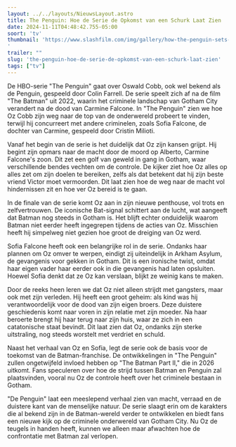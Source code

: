 ```yaml
---
layout: ../../layouts/NieuwsLayout.astro
title: The Penguin: Hoe de Serie de Opkomst van een Schurk Laat Zien
date: 2024-11-11T04:48:42.755-05:00
soort: 'tv'
thumbnail: 'https://www.slashfilm.com/img/gallery/how-the-penguin-sets-up-the-batman-part-ii/l-intro-1730208590.jpg
'
trailer: ""
slug: 'the-penguin-hoe-de-serie-de-opkomst-van-een-schurk-laat-zien'
tags: ["tv"]
---
```


De HBO-serie "The Penguin" gaat over Oswald Cobb, ook wel bekend als de Penguin,
gespeeld door Colin Farrell. De serie speelt zich af na de film "The Batman" uit
2022, waarin het criminele landschap van Gotham City verandert na de dood van
Carmine Falcone. In "The Penguin" zien we hoe Oz Cobb zijn weg naar de top van
de onderwereld probeert te vinden, terwijl hij concurreert met andere
criminelen, zoals Sofia Falcone, de dochter van Carmine, gespeeld door Cristin
Milioti.

Vanaf het begin van de serie is het duidelijk dat Oz zijn kansen grijpt. Hij
begint zijn opmars naar de macht door de moord op Alberto, Carmine Falcone's
zoon. Dit zet een golf van geweld in gang in Gotham, waar verschillende bendes
vechten om de controle. De kijker ziet hoe Oz alles op alles zet om zijn doelen
te bereiken, zelfs als dat betekent dat hij zijn beste vriend Victor moet
vermoorden. Dit laat zien hoe de weg naar de macht vol hindernissen zit en hoe
ver Oz bereid is te gaan.

In de finale van de serie komt Oz aan in zijn nieuwe penthouse, vol trots en
zelfvertrouwen. De iconische Bat-signal schittert aan de lucht, wat aangeeft dat
Batman nog steeds in Gotham is. Het blijft echter onduidelijk waarom Batman niet
eerder heeft ingegrepen tijdens de acties van Oz. Misschien heeft hij simpelweg
niet gezien hoe groot de dreiging van Oz werd.

Sofia Falcone heeft ook een belangrijke rol in de serie. Ondanks haar plannen om
Oz omver te werpen, eindigt zij uiteindelijk in Arkham Asylum, de gevangenis
voor gekken in Gotham. Dit is een ironische twist, omdat haar eigen vader haar
eerder ook in die gevangenis had laten opsluiten. Hoewel Sofia denkt dat ze Oz
kan verslaan, blijkt ze weinig kans te maken.

Door de reeks heen leren we dat Oz niet alleen strijdt met gangsters, maar ook
met zijn verleden. Hij heeft een groot geheim: als kind was hij verantwoordelijk
voor de dood van zijn eigen broers. Deze duistere geschiedenis komt naar voren
in zijn relatie met zijn moeder. Na haar beroerte brengt hij haar terug naar
zijn huis, waar ze zich in een catatonische staat bevindt. Dit laat zien dat Oz,
ondanks zijn sterke uitstraling, nog steeds worstelt met verdriet en schuld.

Naast het verhaal van Oz en Sofia, legt de serie ook de basis voor de toekomst
van de Batman-franchise. De ontwikkelingen in "The Penguin" zullen ongetwijfeld
invloed hebben op "The Batman Part II," die in 2026 uitkomt. Fans speculeren
over hoe de strijd tussen Batman en Penguin zal plaatsvinden, vooral nu Oz de
controle heeft over het criminele bestaan in Gotham.

"De Penguin" laat een meeslepend verhaal zien van macht, verraad en de duistere
kant van de menselijke natuur. De serie slaagt erin om de karakters die al
bekend zijn in de Batman-wereld verder te ontwikkelen en biedt fans een nieuwe
kijk op de criminele onderwereld van Gotham City. Nu Oz de teugels in handen
heeft, kunnen we alleen maar afwachten hoe de confrontatie met Batman zal
verlopen.